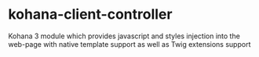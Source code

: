 kohana-client-controller
========================

Kohana 3 module which provides javascript and styles injection into the web-page with native template support as well as Twig extensions support